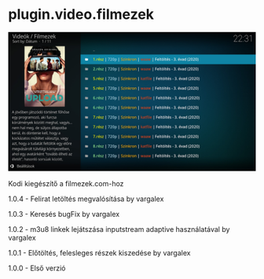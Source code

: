 # plugin.video.filmezek
![Logo](resources/screenshots/screenshot-3.jpg)

Kodi kiegészítő a filmezek.com-hoz

1.0.4 - Felirat letöltés megvalósítása by vargalex

1.0.3 - Keresés bugFix by vargalex

1.0.2 - m3u8 linkek lejátszása inputstream adaptive használatával by vargalex

1.0.1 - Előtöltés, felesleges részek kiszedése by vargalex

1.0.0 - Első verzió
